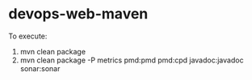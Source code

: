 # devops-web-maven
To execute:
1) mvn clean package
2) mvn clean package -P metrics pmd:pmd pmd:cpd javadoc:javadoc sonar:sonar